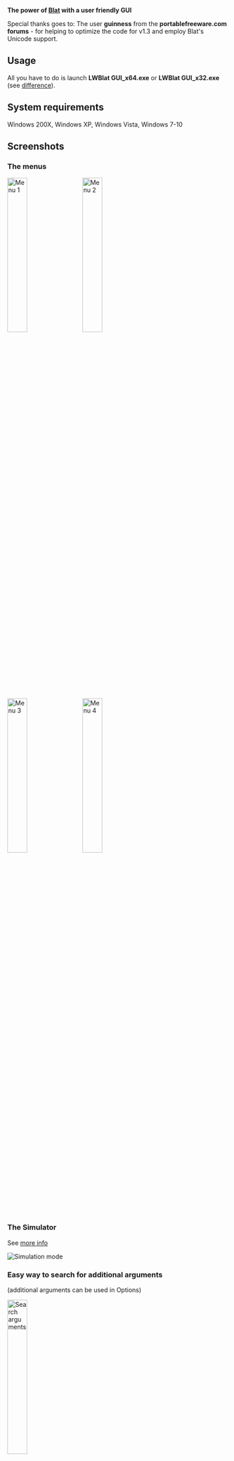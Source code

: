 **The power of [Blat](https://www.blat.net) with a user friendly GUI**

Special thanks goes to:
The user **guinness** from the **portablefreeware.com forums** - for helping to optimize the code for v1.3 and employ Blat's Unicode support. 

## Usage
All you have to do is launch **LWBlat GUI_x64.exe** or **LWBlat GUI_x32.exe** (see [difference](#what-is-the-difference-between-the-32-bit-and-the-64-bit-version)).

## System requirements
Windows 200X, Windows XP, Windows Vista, Windows 7-10

## Screenshots
### The menus

<img src="https://user-images.githubusercontent.com/1773306/236648017-b685bb3f-412c-46a8-93ce-666b303277d7.png" alt="Menu 1" width="30%">&nbsp;&nbsp;&nbsp;&nbsp;&nbsp;<img src="https://user-images.githubusercontent.com/1773306/90964683-82ab9b80-e4cb-11ea-9a84-685bfe79b235.png" alt="Menu 2" width="30%">

<img src="https://user-images.githubusercontent.com/1773306/90964691-8e975d80-e4cb-11ea-9727-5b8e265af1bd.png" alt="Menu 3" width="30%">&nbsp;&nbsp;&nbsp;&nbsp;&nbsp;<img src="https://user-images.githubusercontent.com/1773306/90964694-99ea8900-e4cb-11ea-8066-ab535fe47c0c.png" alt="Menu 4" width="30%">

### The Simulator
See [more info](#what-does-it-mean-a-simulator)

![Simulation mode](https://github.com/user-attachments/assets/366fb948-6317-4d61-bba3-bb0f53f85988)


### Easy way to search for additional arguments
(additional arguments can be used in Options)

<img src="https://user-images.githubusercontent.com/1773306/90964695-a53db480-e4cb-11ea-91f9-95c901a3e004.png" alt="Search arguments" width="30%">

## FAQ

### Introduction
#### What is Blat?
Blat is a command line e-mailer for Windows. It's portable, it's small and it pretty much has every sending option one could possibly want. Alas, this abandonware's lack of GUI left it in a very user unfriendly state. That is, until LWBlat GUI came along.

#### What is LWBlat GUI?
LWBlat GUI continues where Blat left off. It combines the power of Blat with a user friendly GUI.

#### Does LWBlat GUI require Blat itself?
Yes, it's a GUI frontend for Blat. The actual mailer is still Blat so be sure to download it too. Then either put LWBlat GUI in the same folder or define Blat's location in LWBlat GUI's preferences.

#### Does LWBlat GUI use Blat's DLL file?
Yes, the sending process is properly done through Blat's DLL file.

#### Why don't you add Blat inside the package?
Because it's still a separate program which doesn't even have to be in the same folder. But if it's important for you, download [the PortableApps version](#what-is-the-portableapps-version).

#### Are the messages sent secured?
No, because Blat itself doesn't support it. It also means you can't use servers that don't support **insecure** sending. If you like to convince Blat makers to support it, please help asking [for OAuth support](https://sourceforge.net/p/blat/feature-requests/30/) and [for SSL support](https://sourceforge.net/p/blat/feature-requests/8/).

#### Can Blat even be used nowadays if most servers block insecure mode?
Not directly, because indeed most servers don't allow to use programs like Blat anymore. However, you can still use Blat as a simulator to try out every possible sending option. You can [convince here](https://sourceforge.net/p/blat/feature-requests/31/) Blat makers to add a direct simulation mode. Until then, that's why LWBlat GUI has a simulator (an embedded version of [LWSMTP-Server](https://github.com/lwcorp/lwsmtp-server), and of course external simulators can be used as well (like [Papercut SMTP](https://github.com/ChangemakerStudios/Papercut-SMTP)).
<br />See [What does it mean a simulator?](#what-does-it-mean-a-simulator)

#### What does it mean a simulator?
As [this screenshot demonstrates](#the-simulator), it means you can play around with blat's various settings, then simulate how your message would have been received in someone's inbox. It's needed because of [Blat's inability to support modern public servers](#are-the-messages-sent-secured).
<br />See [Can Blat even be used nowadays if most servers block insecure mode?](#can-blat-even-be-used-nowadays-if-most-servers-block-insecure-mode)

### General

#### Is the program portable?
Yes, no installation is involved. You need to run the main program, see [usage](#usage).

#### What is the difference between the 32-bit and the 64-bit version?
There are no intentional differences. Even more so, the 32-bit version can still be used in 64-bit operating systems. But the 64-bit version is compiled specifically for such systems.

#### What is the PortableApps version?
While the program is [portable by design](#is-the-program-portable), this specific version is compatible with PortableApps ([see forum discussion](https://portableapps.com/node/26192)).

### Window Controls
#### Mail

##### Why can there only be one attachment?
Because Blat is usually used for specialized jobs. If you need a full scale mailer, there's no point using Blat. With that said, you can use LWBlat GUI's Options to manually supply extra attachments.

##### How do I actually send?
You need to click Create and then Send. The Create button would create a command line to be delivered to Blat. LWBlat GUI would try to make sure the command is technically valid. Once you click Send, LWBlat GUI would interpret Blat's numeric result code.

#### Options

##### What is Hostname?
If you leave this field alone, it would be your computer's name on your LAN. It is a required e-mail header. Blat is about the only mailer in the world that lets you anonymize it.

##### Can I use more charsets?
LWBlat GUI lists some basic charsets. The last item in the list lets you enter any additional charset you like. Your custom choice would be kept in your settings until you change to another charset.

##### Can you include charset X by default?
You can submit a feature request.

#### Preferences
##### Should I enable absolute paths?
Only if you want to store the command line and use it in other computers with a different folder structure.

Otherwise, every path setting can be a relative path and even use environmental variables. This makes LWBlat GUI even more portable.
